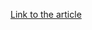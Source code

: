 [Link to the article](https://www.bleepingcomputer.com/news/microsoft/microsoft-fixes-onedrive-bug-causing-macos-app-freezes/)
